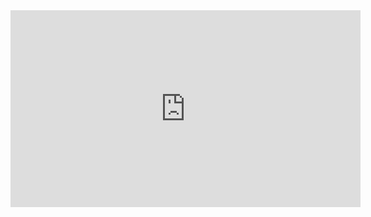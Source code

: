<iframe width="560" height="315" src="https://www.youtube.com/embed/78kGafOedlQ?si=JWWTBV4d7XpYVLq4" title="YouTube video player" frameborder="0" allow="accelerometer; autoplay; clipboard-write; encrypted-media; gyroscope; picture-in-picture; web-share" referrerpolicy="strict-origin-when-cross-origin" allowfullscreen></iframe>
